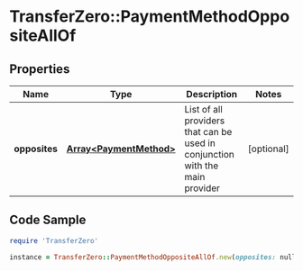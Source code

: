 # TransferZero::PaymentMethodOppositeAllOf

## Properties

Name | Type | Description | Notes
------------ | ------------- | ------------- | -------------
**opposites** | [**Array&lt;PaymentMethod&gt;**](PaymentMethod.md) | List of all providers that can be used in conjunction with the main provider | [optional] 

## Code Sample

```ruby
require 'TransferZero'

instance = TransferZero::PaymentMethodOppositeAllOf.new(opposites: null)
```


